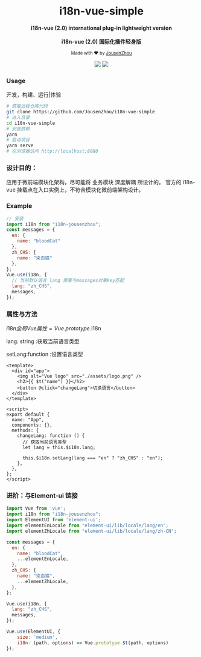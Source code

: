 <div align="center">
<h1>i18n-vue-simple</h1>
<p>
  <strong>i18n-vue (2.0) international plug-in lightweight version</strong>
  <br /><br />
  <strong>i18n-vue (2.0)  国际化插件轻身版</strong>
</p>
<p>
  <sub>Made with ❤︎ by
    <a href="https://github.com/JousenZhou">JousenZhou</a>
  </sub>
</p>
<p>
<a href="https://github.com/JousenZhou/i18n-vue-simple"><img src="https://img.shields.io/badge/Github Page-JousenZhou-yellow" /></a>
<a href="https://github.com/JousenZhou"><img src="https://img.shields.io/badge/Author-Jousen-blueviolet" /></a>
</div>



### Usage 
开发，构建、运行|体验

```bash
# 获取远程仓库代码
git clone https://github.com/JousenZhou/i18n-vue-simple
# 进入目录
cd i18n-vue-simple
# 安装依赖
yarn
# 启动项目
yarn serve
# 在浏览器访问 http://localhost:8080
```

### 设计目的：

应用于微前端模块化架构，尽可能将 业务模块 深度解耦  所设计的。 官方的 i18n-vue 挂载点在入口实例上，不符合模块化微前端架构设计。


### Example

```js
// 安装
import i18n from "i18n-jousenzhou";
const messages = {
  en: {
    name: "bloodCat"
  },
  zh_CHS: {
    name: "染血猫"
  },
};
Vue.use(i18n, {
  // 当前默认语言 lang 需要与messages对象key匹配
  lang: "zh_CHS",
  messages,
});
```

### 属性与方法

$i18n 全局Vue属性   = Vue.prototype.$i18n

lang: string :获取当前语言类型

setLang:function :设置语言类型

```vue
<template>
  <div id="app">
    <img alt="Vue logo" src="./assets/logo.png" />
    <h2>{{ $t("name") }}</h2>
    <button @click="changeLang">切换语言</button>
  </div>
</template>

<script>
export default {
  name: "App",
  components: {},
  methods: {
    changeLang: function () {
      // 获取当前语言类型
      let lang = this.$i18n.lang;

      this.$i18n.setLang(lang === "en" ? "zh_CHS" : "en");
    },
  },
};
</script>
```

### 进阶：与Element-ui 链接

```js
import Vue from 'vue';
import i18n from "i18n-jousenzhou";
import ElementUI from 'element-ui';
import elementEnLocale from "element-ui/lib/locale/lang/en";
import elementZhLocale from "element-ui/lib/locale/lang/zh-CN";

const messages = {
  en: {
    name: "bloodCat",
    ...elementEnLocale,
  },
  zh_CHS: {
    name: "染血猫",
    ...elementZhLocale,
  },
};

Vue.use(i18n, {
  lang: "zh_CHS",
  messages,
});

Vue.use(ElementUI, {
    size: 'medium',
    i18n: (path, options) => Vue.prototype.$t(path, options)
});

```

